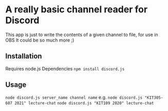 # A really basic channel reader for Discord
This app is just to write the contents of a given channel to file, for use in OBS
It could be so much more ;)
## Installation
Requires node.js
Dependencies
`npm install discord.js`
## Usage
`node discord.js server_name channel name`
e.g.
`node discord.js "KIT305-607 2021" lecture-chat`
`node discord.js "KIT109 2020" lecture-chat`